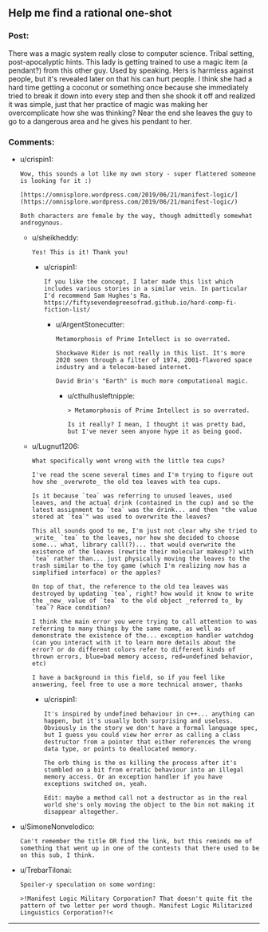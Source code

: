 ## Help me find a rational one-shot

### Post:

There was a magic system really close to computer science. Tribal setting, post-apocalyptic hints. This lady is getting trained to use a magic item (a pendant?) from this other guy. Used by speaking. Hers is harmless against people, but it's revealed later on that his can hurt people. I think she had a hard time getting a coconut or something once because she immediately tried to break it down into every step and then she shook it off and realized it was simple, just that her practice of magic was making her overcomplicate how she was thinking? Near the end she leaves the guy to go to a dangerous area and he gives his pendant to her.

### Comments:

- u/crispin1:
  ```
  Wow, this sounds a lot like my own story - super flattered someone is looking for it :)

  [https://omnisplore.wordpress.com/2019/06/21/manifest-logic/](https://omnisplore.wordpress.com/2019/06/21/manifest-logic/)

  Both characters are female by the way, though admittedly somewhat androgynous.
  ```

  - u/sheikheddy:
    ```
    Yes! This is it! Thank you!
    ```

    - u/crispin1:
      ```
      If you like the concept, I later made this list which includes various stories in a similar vein. In particular I'd recommend Sam Hughes's Ra. https://fiftysevendegreesofrad.github.io/hard-comp-fi-fiction-list/
      ```

      - u/ArgentStonecutter:
        ```
        Metamorphosis of Prime Intellect is so overrated.

        Shockwave Rider is not really in this list. It's more 2020 seen through a filter of 1974, 2001-flavored space industry and a telecom-based internet.

        David Brin's "Earth" is much more computational magic.
        ```

        - u/cthulhusleftnipple:
          ```
          > Metamorphosis of Prime Intellect is so overrated.

          Is it really? I mean, I thought it was pretty bad, but I've never seen anyone hype it as being good.
          ```

  - u/Lugnut1206:
    ```
    What specifically went wrong with the little tea cups?

    I've read the scene several times and I'm trying to figure out how she _overwrote_ the old tea leaves with tea cups.

    Is it because `tea` was referring to unused leaves, used leaves, and the actual drink (contained in the cup) and so the latest assignment to `tea` was the drink... and then "the value stored at `tea`" was used to overwrite the leaves?

    This all sounds good to me, I'm just not clear why she tried to _write_ `tea` to the leaves, nor how she decided to choose some... what, library call(?)... that would overwrite the existence of the leaves (rewrite their molecular makeup?) with `tea` rather than... just physically moving the leaves to the trash similar to the toy game (which I'm realizing now has a simplified interface) or the apples?

    On top of that, the reference to the old tea leaves was destroyed by updating `tea`, right? how would it know to write the _new_ value of `tea` to the old object _referred to_ by `tea`? Race condition?

    I think the main error you were trying to call attention to was referring to many things by the same name, as well as demonstrate the existence of the... exception handler watchdog (can you interact with it to learn more details about the error? or do different colors refer to different kinds of thrown errors, blue=bad memory access, red=undefined behavior, etc)

    I have a background in this field, so if you feel like answering, feel free to use a more technical answer, thanks
    ```

    - u/crispin1:
      ```
      It's inspired by undefined behaviour in c++... anything can happen, but it's usually both surprising and useless. Obviously in the story we don't have a formal language spec, but I guess you could view her error as calling a class destructor from a pointer that either references the wrong data type, or points to deallocated memory.

      The orb thing is the os killing the process after it's stumbled on a bit from erratic behaviour into an illegal memory access. Or an exception handler if you have exceptions switched on, yeah.

      Edit: maybe a method call not a destructor as in the real world she's only moving the object to the bin not making it disappear altogether.
      ```

- u/SimoneNonvelodico:
  ```
  Can't remember the title OR find the link, but this reminds me of something that went up in one of the contests that there used to be on this sub, I think.
  ```

- u/TrebarTilonai:
  ```
  Spoiler-y speculation on some wording:

  >!Manifest Logic Military Corporation? That doesn't quite fit the pattern of two letter per word though. Manifest Logic Militarized Linguistics Corporation?!<
  ```

---

